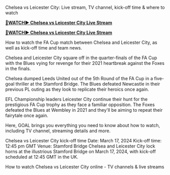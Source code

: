 Chelsea vs Leicester City: Live stream, TV channel, kick-off time & where to watch

<strong>[🔴WATCH▶ Chelsea vs Leicester City Live Stream](https://sports2tv.live/facup/)</strong>

<strong>[🔴WATCH▶ Chelsea vs Leicester City Live Stream](https://sports2tv.live/facup/)</strong>

How to watch the FA Cup match between Chelsea and Leicester City, as well as kick-off time and team news.

Chelsea and Leicester City square off in the quarter-finals of the FA Cup with the Blues vying for revenge for their 2021 heartbreak against the Foxes in the finals.

Chelsea dumped Leeds United out of the 5th Round of the FA Cup in a five-goal thriller at the Stamford Bridge. The Blues defeated Newcastle in their previous PL outing as they look to replicate their heroics once again.

EFL Championship leaders Leicester City continue their hunt for the prestigious FA Cup trophy as they face a familiar opposition. The Foxes defeated the Blues at Wembley in 2021 and they'll be aiming to repeat their fairytale once again.

Here, GOAL brings you everything you need to know about how to watch, including TV channel, streaming details and more.

Chelsea vs Leicester City kick-off time
Date:	March 17, 2024
Kick-off time:	12:45 pm GMT
Venue:	Stamford Bridge
Chelsea and Leicester City lock horns at the illustrious Stamford Bridge on March 17, 2024, with kick-off scheduled at 12:45 GMT in the UK.

How to watch Chelsea vs Leicester City online - TV channels & live streams
